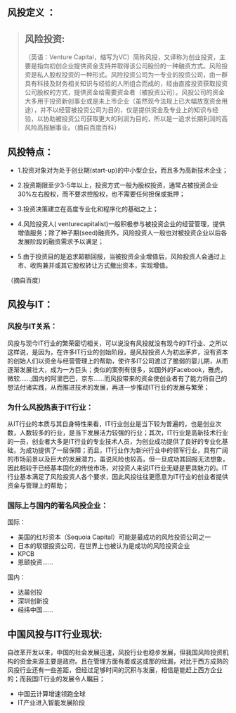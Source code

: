 

## 风投定义 ：
>## 风险投资:
>（英语：Venture Capital，缩写为VC）简称风投，又译称为创业投资，主要是指向初创企业提供资金支持并取得该公司股份的一种融资方式。风险投资是私人股权投资的一种形式。风险投资公司为一专业的投资公司，由一群具有科技及财务相关知识与经验的人所组合而成的，经由直接投资获取投资公司股权的方式，提供资金给需要资金者（被投资公司）。风投公司的资金大多用于投资新创事业或是未上市企业（虽然现今法规上已大幅放宽资金用途），并不以经营被投资公司为目的，仅是提供资金及专业上的知识与经验，以协助被投资公司获取更大的利润为目的，所以是一追求长期利润的高风险高报酬事业。（摘自百度百科）

## 风投特点：

* 1.投资对象对为处于创业期(start-up)的中小型企业，而且多为高新技术企业；


* 2.投资期限至少3-5年以上，投资方式一般为股权投资，通常占被投资企业30%左右股权，而不要求控股权，也不需要任何担保或抵押；


* 3.投资决策建立在高度专业化和程序化的基础之上；


* 4.风险投资人( venturecapitalist)一般积极参与被投资企业的经营管理，提供增值服务；除了种子期(seed)融资外，风险投资人一般也对被投资企业以后各发展阶段的融资需求予以满足；


* 5.由于投资目的是追求超额回报，当被投资企业增值后，风险投资人会通过上市、收购兼并或其它股权转让方式撤出资本，实现增值。

（摘自百度）
##  风投与IT：


  ###  风投与IT关系：
  风投与现今IT行业的繁荣密切相关，可以说没有风投就没有现今的IT行业、之所以这样说，是因为，在许多IT行业的创始阶段，是风投投资人为初出茅庐，没有资本的创始人们以资金与经营管理上的帮助，使许多IT公司渡过了脆弱的婴儿期，从而逐渐发展壮大，成为一方巨头；类似的案例有很多，如国外的Facebook，雅虎，微软......;国内的阿里巴巴，京东......而风投带来的资金使创业者有了能力将自己的想法付诸实践，从而推进技术的发展，再进一步推动IT行业的发展与繁荣；

  ### 为什么风投热衷于IT行业：
  从IT行业的本质与其自身特性来看，IT行业创业是当下较为普遍的，也是创业次数，人数较多的行业，是当下发展活力较强的行业；其次，IT行业是高新技术行业的一员，创业者大多是IT行业的专业技术人员，为创业成功提供了良好的专业化基础，为成功提供了一层保障；而且，IT行业作为新兴行业中的领军行业，具有广阔的市场前景以及巨大的发展潜力，虽说风险也较高，但一旦成功其回报无法想象，因此相较于已经基本固化的传统市场，对投资人来说IT行业无疑是更具魅力的。IT行业基本满足了风险投资人各个要求，因此风投往往更愿意为IT行业的创业者提供资金与管理上的帮助；
  
  ### 国际上与国内的著名风投企业：

国际：
* 美国的红杉资本（Sequoia Capital）可能是最成功的风险投资公司之一
* 日本的软银投资公司，在世界上也被认为是成功的风险投资企业
* KPCB
* 恩颐投资......

国内：

* 达晨创投
* 深圳创新投
* 经纬中国......
## 中国风投与IT行业现状:
自改革开发以来，中国的社会发展迅速，风投行业也稳步发展，但我国风险投资机构的资金来源主要是政府。且在管理方面有着或这或那的纰漏，对比于西方成熟的风投行业还有一些差距，但经过足够时间的沉积与发展，相信是能赶上西方企业的；而我国IT行业的发展令人瞩目；
* 中国云计算增速领跑全球
* IT产业进入智能发展阶段